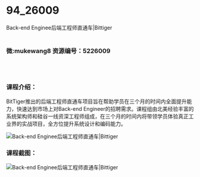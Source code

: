 # 94_26009
Back-end Enginee后端工程师直通车|Bittiger
<br/></br>
<h3>微:mukewang8 资源编号：5226009</h3>
<br/></br>
<h3>课程介绍：</h3>
<p>BitTiger推出的<a title="查看与 后端工程师 相关的文章" target="_blank">后端工程师</a>直通车项目旨在帮助学员在三个月的时间内全面提升能力，快速达到市场上对Back-end Engineer的招聘需求。课程组由北美经验丰富的系统架构师和硅谷一线资深工程师组成，在三个月的时间内将带领学员体验真正工业界的实战项目，全方位提升系统设计和编码能力。</p>
<p><img src="https://www.ko996.com/wp-content/uploads/img/2022/08/1-100-300x154.png" alt="Back-end Enginee后端工程师直通车|Bittiger"></p>
<div class="info-desc">
<h3>课程截图：</h3>
<p><img src="https://www.ko996.com/wp-content/uploads/img/2022/08/2-95.png" alt="Back-end Enginee后端工程师直通车|Bittiger"></p>


			
</div>
